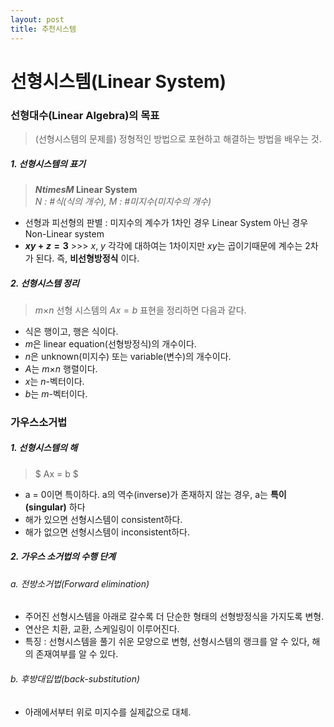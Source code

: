 ```yaml
---
layout: post
title: 추천시스템
---
```


# 선형시스템(Linear System)
### 선형대수(Linear Algebra)의 목표
> (선형시스템의 문제를) 정형적인 방법으로 포현하고 해결하는 방법을 배우는 것.
##### 1. 선형시스템의 표기
>__$N$$times$$M$ Linear System__  
>*$N$ : #식(식의 개수), $M$ : #미지수(미지수의 개수)*
* 선형과 피선형의 판별 : 미지수의 계수가 1차인 경우 Linear System 아닌 경우 Non-Linear system
* __$xy + z = 3$__ >>> $x$, $y$ 각각에 대하여는 1차이지만 $xy$는 곱이기때문에 계수는 2차가 된다. 즉, __비선형방정식__ 이다.

##### 2. 선형시스템 정리
> $m$$\times$$n$ 선형 시스템의 $Ax = b$ 표현을 정리하면 다음과 같다.
- 식은 행이고, 행은 식이다.
- $m$은 linear equation(선형방정식)의 개수이다.
- $n$은 unknown(미지수) 또는 variable(변수)의 개수이다.
- $A$는 $m$$\times$$n$ 행렬이다.
- $x$는 $n$-벡터이다.
- $b$는 $m$-벡터이다.

### 가우스소거법
##### 1. 선형시스템의 해
> $ Ax = b $
- a = 0이면 특이하다. a의 역수(inverse)가 존재하지 않는 경우, a는 __특이(singular)__ 하다
- 해가 있으면 선형시스템이 consistent하다.
- 해가 없으면 선형시스템이 inconsistent하다.

##### 2. 가우스 소거법의 수행 단계
###### a. 전방소거법(Forward elimination)
 - 주어진 선형시스템을 아래로 갈수록 더 단순한 형태의 선형방정식을 가지도록 변형.
 - 연산은 치환, 교환, 스케일링이 이루어진다.
 - 특징 : 선형시스템을 풀기 쉬운 모양으로 변형, 선형시스템의 랭크를 알 수 있다, 해의 존재여부를 알 수 있다.
###### b. 후방대입법(back-substitution)
 - 아래에서부터 위로 미지수를 실제값으로 대체.
